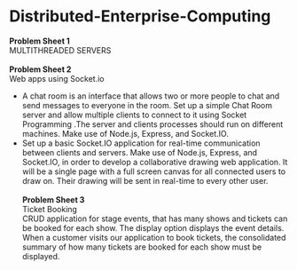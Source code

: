 # Distributed-Enterprise-Computing
__Problem Sheet 1__<br>
MULTITHREADED SERVERS<br><br>
__Problem Sheet 2__<br>
Web apps using Socket.io
- A chat room is an interface that allows two or more people to chat and send messages to everyone in
the room. Set up a simple Chat Room server and allow multiple clients to connect to it using Socket
Programming .The server and clients processes should run on different machines. Make use of
Node.js, Express, and Socket.IO.
- Set up a basic Socket.IO application for real-time communication between clients and servers. Make
use of Node.js, Express, and Socket.IO, in order to develop a collaborative drawing web application.
It will be a single page with a full screen canvas for all connected users to draw on. Their drawing will
be sent in real-time to every other user.<br><br>
__Problem Sheet 3__<br>
Ticket Booking<br>
CRUD application for stage events, that has many shows and tickets can be booked for each show. The display option displays the event details. When a customer visits our application to book tickets, the consolidated summary of how many tickets are booked for each show must be displayed.
